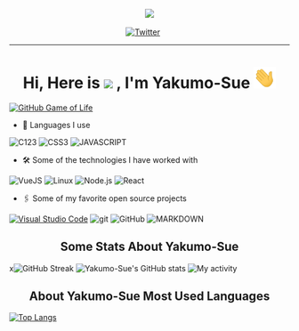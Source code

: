 <p align="Center" ><img src="https://raw.githubusercontent.com/Sue-52/PicGo/main/images/%E5%A4%A9%E5%BA%AD%E5%8F%B7-%E9%98%BF%E5%AE%99%E6%96%AF.jpg" ></p>

<p align="center">
  <a href="https://twitter.com/EdmondSue2"><img width="32px" alt="Twitter" title="Twitter" src="https://i.imgur.com/OXZM1L6.png"/></a>
  &#8287;&#8287;&#8287;&#8287;&#8287;
</p>

---

<h1 align="Center">  Hi, Here is <img src="https://media.giphy.com/media/WUlplcMpOCEmTGBtBW/giphy.gif" width="40"> , I'm Yakumo-Sue  <img src="https://raw.githubusercontent.com/ABSphreak/ABSphreak/master/gifs/Hi.gif" width="40" /> </h1>

[![GitHub Game of Life](https://github4life.herokuapp.com/ethomson.gif?z=6)](https://github4life.herokuapp.com/Silence-dream)

- 💬 Languages I use

![C123](https://img.shields.io/badge/C-Language-blue?style=for-the-badge&logo=C&logoColor=white)
![CSS3](https://img.shields.io/badge/css3%20-%231572B6.svg?&style=for-the-badge&logo=css3&logoColor=white)
![JAVASCRIPT](https://img.shields.io/badge/javascript-%23F7DF1E.svg?&style=for-the-badge&logo=javascript&logoColor=black&labelColor=black)

- 🛠 Some of the technologies I have worked with

![VueJS](https://img.shields.io/badge/vuejs%20-%2335495e.svg?&style=for-the-badge&logo=vue.js&logoColor=%234FC08D)
![Linux](https://img.shields.io/badge/-Linux-7b7c7b?style=for-the-badge&logo=linux&logoColor=FCC624)
![Node.js](https://img.shields.io/badge/-Node.js-759f62?style=for-the-badge&logo=node.js&logoColor=339933)
![React](https://img.shields.io/badge/-React-212121?style=for-the-badge&logo=React&logoColor=61DAFB)

- 🖇 Some of my favorite open source projects

[![Visual Studio Code](https://img.shields.io/badge/-VSCode-444444?style=for-the-badge&logo=visual-studio-code&logoColor=007ACC)](https://github.com/microsoft/vscode)
![git](https://img.shields.io/badge/git%20-%23F05033.svg?&style=for-the-badge&logo=git&logoColor=white)
![GitHub](https://img.shields.io/badge/github%20-25292d?&style=for-the-badge&logo=github&logoColor=white)
![MARKDOWN](https://img.shields.io/badge/markdown-%23000000.svg?&style=for-the-badge&logo=markdown&logoColor=white)

<h2 align="Center"> Some Stats About Yakumo-Sue </h2>

x![GitHub Streak](https://streak-stats.demolab.com/?user=Yakumo-Sue&theme=react)
![Yakumo-Sue's GitHub stats](https://github-readme-stats.vercel.app/api?username=Yakumo-Sue&show_icons=true&theme=radical)
![My activity](https://github-readme-activity-graph.cyclic.app/graph?username=Yakumo-Sue&theme=react-dark)
  
<h2 align="Center"> About Yakumo-Sue Most Used Languages </h2>

<!-- [![Top Langs](https://github-readme-stats.vercel.app/api/top-langs/?username=Yakumo-Sue&layout=compact)](https://github.com/anuraghazra/github-readme-stats) -->
[![Top Langs](https://github-readme-stats.vercel.app/api/top-langs/?username=Yakumo-Sue)](https://github.com/anuraghazra/github-readme-stats)

<!---
Yakumo-Sue/Yakumo-Sue is a ✨ special ✨ repository because its `README.md` (this file) appears on your GitHub profile.
You can click the Preview link to take a look at your changes.
--->
